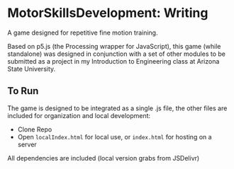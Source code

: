 # MotorSkillsDevelopment: Writing
A game designed for repetitive fine motion training.

Based on p5.js (the Processing wrapper for JavaScript), this game (while standalone) was designed in conjunction with a set of other modules to be submitted as a project in my Introduction to Engineering class at Arizona State University.

## To Run
The game is designed to be integrated as a single .js file, the other files are included for organization and local development:
* Clone Repo
* Open `localIndex.html` for local use, or `index.html` for hosting on a server

All dependencies are included (local version grabs from JSDelivr)
